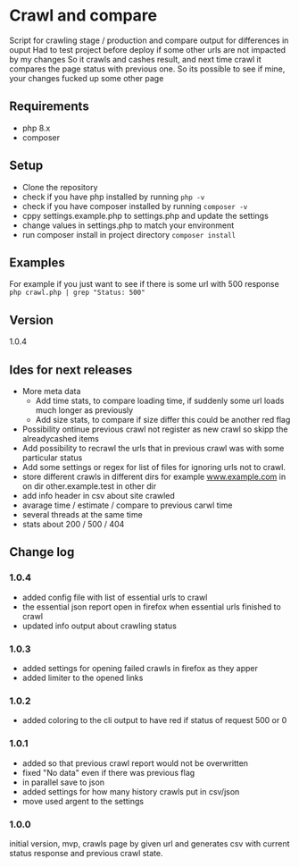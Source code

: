 # Crawl and compare
Script  for crawling stage / production and compare output for differences in ouput
Had to test project before deploy if some other urls are not impacted by my changes
So it crawls and cashes result, and next time crawl it compares the page status with previous one.
So its possible to see if mine, your changes fucked up some other page

## Requirements
- php 8.x
- composer

## Setup
- Clone the repository
- check if you have php installed by running `php -v`
- check if you have composer installed by running `composer -v`
- cppy settings.example.php to settings.php and update the settings
- change values in settings.php to match your environment
- run composer install in project directory `composer install`

## Examples

For example if you just want to see if there is some url with 500 response
`php crawl.php | grep "Status: 500"`

## Version  
1.0.4

## Ides for next releases
- More meta data
  - Add time stats, to compare loading time, if suddenly some url loads much longer as previously
  - Add size stats, to compare if size differ this could be another red flag
- Possibility ontinue previous crawl not register as new crawl so skipp the alreadycashed items
- Add possibility to recrawl the urls that in previous crawl was with some particular status
- Add some settings or regex for list of files for ignoring urls not to crawl.
- store different crawls in different dirs for example www.example.com in on dir other.example.test in other dir
- add info header in csv about site crawled
- avarage time / estimate / compare to previous carwl time
- several threads at the same time
- stats about 200 / 500 / 404

## Change log

### 1.0.4
- added config file with list of essential urls to crawl
- the essential json report open in firefox when essential urls finished to crawl
- updated info output about crawling status

### 1.0.3
- added settings for opening failed crawls in firefox as they apper 
- added limiter to the opened links

### 1.0.2
- added coloring to the cli output to have red if status of request 500 or 0


### 1.0.1
- added so that previous crawl report would not be overwritten
- fixed "No data" even if there was previous flag
- in parallel save to json 
- added settings for how many history crawls put in csv/json
- move used argent to the settings 

### 1.0.0
initial version, mvp, crawls page by given url and generates csv with current status response and previous crawl state.


